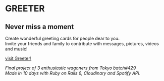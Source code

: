 # GREETER
## Never miss a moment

Create wonderful greeting cards for people dear to you.   
Invite your friends and family to contribute with messages, pictures, videos and music!   

[visit Greeter!](https://www.greeter.world/)

*Final project of 3 enthusiastic wagoners from Tokyo batch#429*  
*Made in 10 days with Ruby on Rails 6, Cloudinary and Spotify API*.  
